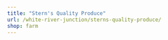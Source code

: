 ```yaml
---
title: "Stern's Quality Produce"
url: /white-river-junction/sterns-quality-produce/
shop: farm
---
```

